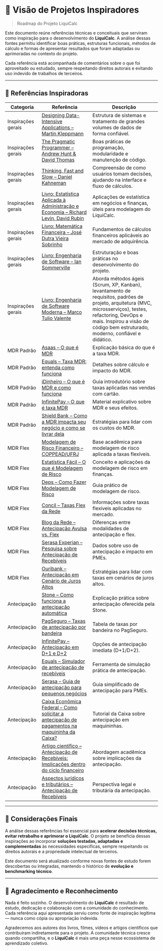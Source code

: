 # 📌 Visão de Projetos Inspiradores

> Roadmap do Projeto LiquiCalc

Este documento reúne referências técnicas e conceituais que serviram como inspiração para o desenvolvimento do **LiquiCalc**. A análise dessas fontes permitiu identificar boas práticas, estruturas funcionais, métodos de cálculo e formas de apresentar resultados que foram adaptadas ou aprimoradas no contexto do projeto.

Cada referência está acompanhada de comentários sobre o que foi aproveitado ou estudado, sempre respeitando direitos autorais e evitando uso indevido de trabalhos de terceiros.

---

## 🔗 Referências Inspiradoras

| Categoria          | Referência                                                                                                                                                                                                                                 | Descrição                                                                               |
| ------------------ | ------------------------------------------------------------------------------------------------------------------------------------------------------------------------------------------------------------------------------------------ | --------------------------------------------------------------------------------------- |
| Inspirações gerais | [Designing Data-Intensive Applications – Martin Kleppmann](https://unidel.edu.ng/focelibrary/books/Designing%20Data-Intensive%20Applications%20The%20Big%20Ideas%20Behind%20Reliable,%20Scalable,%20and%20Maintainable%20Systems%20by%20Martin%20Kleppmann%20(z-lib.org).pdf)                                                                                                                                                     | Estrutura de sistemas e tratamento de grandes volumes de dados de forma confiável.      |
| Inspirações gerais | [The Pragmatic Programmer – Andrew Hunt & David Thomas](https://github.com/lighthousand/books/blob/master/the-pragmatic-programmer.pdf)                                                                                              | Boas práticas de programação, modularidade e manutenção de código.                      |
| Inspirações gerais | [Thinking, Fast and Slow – Daniel Kahneman](https://nae.com.pt/wp-content/uploads/Rapido-e-Devagar-Daniel-Kahneman.pdf)                                                                                                                                         | Compreensão de como usuários tomam decisões, ajudando na interface e fluxo de cálculos. |
| Inspirações gerais | [Livro: Estatística Aplicada à Administração e Economia – Richard Levin, David Rubin](https://profefily.com/wp-content/uploads/2017/12/Estad%C3%ADstica-para-administraci%C3%B3n-y-economia-Richard-I.-Levin.pdf)                                          | Aplicações de estatística em negócios e finanças, úteis para modelagem do LiquiCalc.    |
| Inspirações gerais | [Livro: Matemática Financeira – José Dutra Vieira Sobrinho](https://lbertolo.tripod.com/MATEMATICAFINANCEIRA.pdf)                                                                                  | Fundamentos de cálculos financeiros aplicáveis ao mercado de adquirência.               |
| Inspirações gerais | [Livro: Engenharia de Software – Ian Sommerville](https://www.facom.ufu.br/~william/Disciplinas%202018-2/BSI-GSI030-EngenhariaSoftware/Livro/engenhariaSoftwareSommerville.pdf)                                                                                                             | Estruturação e boas práticas no desenvolvimento do projeto.                             |
| Inspirações gerais | [Livro: Engenharia de Software Moderna – Marco Tulio Valente](https://engsoftmoderna.info/)                                                                                                                | Aborda métodos ágeis (Scrum, XP, Kanban), levantamento de requisitos, padrões de projeto, arquitetura (MVC, microsserviços), testes, refactoring, DevOps e mais. Inspirou a visão de código bem estruturado, moderno, confiável e didático. |
| MDR Padrão         | [Asaas – O que é MDR](https://blog.asaas.com/o-que-e-mdr/)                                                                                                                                                                                 | Explicação básica do que é a taxa MDR.                                                  |
| MDR Padrão         | [Equals – Taxa MDR: entenda como funciona](https://equals.com.br/blog/taxa-mdr/)                                                                                                                                                           | Detalhes sobre cálculo e impacto do MDR.                                                |
| MDR Padrão         | [iDinheiro – O que é MDR e como funciona](https://www.idinheiro.com.br/negocios/mdr-taxa-desconto/)                                                                                                                                     | Guia introdutório sobre taxas aplicadas nas vendas com cartão.                          |
| MDR Padrão         | [InfinitePay – O que é taxa MDR](https://www.infinitepay.io/blog/o-que-e-taxa-mdr)                                                                                                                                                            | Material explicativo sobre MDR e seus efeitos.                                          |
| MDR Padrão         | [Shield Bank – Como a MDR impacta seu negócio e como se livrar dela](https://shieldbank.com.br/2024/10/20/o-que-e-taxa-mdr-como-ela-impacta-seu-negocio-e-como-se-livrar-dela/)                                                                                                                     | Estratégias para lidar com os custos do MDR.                                            |
| MDR Flex           | [Modelagem de Risco Financeiro – COPPEAD/UFRJ](https://pantheon.ufrj.br/bitstream/11422/1449/1/429.pdf)                                                                                                                                    | Base acadêmica para modelagem de risco aplicada a taxas flexíveis.                      |
| MDR Flex           | [Estatística Fácil – O que é Modelagem de Risco](https://estatisticafacil.org/glossario/o-que-e-modelagem-de-risco-como-funciona-e-suas-aplicacoes/)                                                                                       | Conceito e aplicações da modelagem de risco em finanças.                                |
| MDR Flex           | [Deps – Como Fazer Modelagem de Risco](https://deps.com.br/o-que-e-e-como-fazer-uma-modelagem-de-risco-entenda/)                                                                                                                           | Guia prático de modelagem de risco.                                                     |
| MDR Flex           | [Concil – Taxas Flex da Rede](https://atendimento.concil.com.br/kb/pt-br/article/488121/como-conferir-as-taxas-flex-da-rede)                                                                                                               | Informações sobre taxas flexíveis aplicadas no mercado.                                 |
| MDR Flex           | [Blog da Rede – Antecipação Avulsa vs. Flex](https://www.userede.com.br/novo/blog/saiba-a-diferenca-entre-a-antecipacao-avulsa-e-o-flex/)                                                                                                  | Diferenças entre modalidades de antecipação e flex.                                     |
| MDR Flex           | [Serasa Experian – Pesquisa sobre Antecipação de Recebíveis](https://www.serasaexperian.com.br/sala-de-imprensa/pmes/4-em-cada-10-mpmes-preferem-antecipacao-de-recebiveis-como-modalidade-de-credito-aponta-pesquisa-da-serasa-experian/) | Dados sobre uso de antecipação e impacto em PMEs.                                       |
| MDR Flex           | [Ouribank – Antecipação em Cenário de Juros Altos](https://www.ouribank.com/conteudo/blog/antecipacao-de-recebiveis-como-aproveitar-um-cenario-de-juros-elevado)                                                                           | Estratégias para lidar com taxas em cenários de juros altos.                            |
| Antecipação        | [Stone – Como funciona a antecipação automática](https://ajuda.stone.com.br/antecipacao/antecipacao-e-seus-beneficios)                                                                                                                     | Explicação prática sobre antecipação oferecida pela Stone.                              |
| Antecipação        | [PagSeguro – Taxas de antecipação por bandeira](https://pagbank.com.br/para-seu-negocio/maquininhas/taxas-e-tarifas)                                                                                                                       | Tabela de taxas por bandeira no PagSeguro.                                              |
| Antecipação        | [InfinitePay – Antecipação em D+1 e D+2](https://ajuda.infinitepay.io/pt-BR/articles/10301865-posso-antecipar-minhas-vendas-para-receber-no-mesmo-dia)                                                                                     | Opções de antecipação imediata (D+1/D+2).                                               |
| Antecipação        | [Equals – Simulador de antecipação de recebíveis](https://equals.com.br/blog/simular-antecipacao-de-recebiveis-conheca-a-solucao-da-equals/)                                                                                               | Ferramenta de simulação prática de antecipação.                                         |
| Antecipação        | [Serasa – Guia de antecipação para pequenos negócios](https://www.serasaexperian.com.br/conteudos/pequenas-empresas/)                                                                                                                      | Guia simplificado de antecipação para PMEs.                                             |
| Antecipação        | [Caixa Econômica Federal – Como solicitar a antecipação de pagamentos na maquininha da Caixa?](https://selectra.net.br/financas/maquininha/caixa)                                                                                          | Tutorial da Caixa sobre antecipação em maquininhas.                                     |
| Antecipação        | [Artigo científico – Antecipação de Recebíveis: Implicações dentro do ciclo financeiro](https://recima21.com.br/recima21/article/view/3739/2678)                                                                                      | Abordagem acadêmica sobre implicações da antecipação.                                   |
| Antecipação        | [Aspectos jurídicos e tributários – Antecipação de Recebíveis](https://bonettiassociados.com.br/index.php/2025/02/27/antecipacao-de-recebiveis-de-cartoes-de-credito-aspectos-juridicos-e-tributarios/)                                    | Perspectiva legal e tributária da antecipação.                                          |

---

## 📎 Considerações Finais

A análise dessas referências foi essencial para **acelerar decisões técnicas, evitar retrabalho e aprimorar o LiquiCalc**. O projeto se beneficia dessas inspirações ao incorporar **soluções testadas, adaptadas e complementadas** às necessidades específicas, sempre respeitando os direitos autorais e a propriedade intelectual de terceiros.

Este documento será atualizado conforme novas fontes de estudo forem descobertas ou integradas, mantendo o histórico de **evolução e benchmarking técnico**.

---

## 🙏 Agradecimento e Reconhecimento

Nada é feito sozinho. O desenvolvimento do **LiquiCalc** é resultado de estudo, dedicação e colaboração com a comunidade do conhecimento. Cada referência aqui apresentada serviu como fonte de inspiração legítima — nunca como cópia ou apropriação indevida.

Agradecemos aos autores dos livros, filmes, vídeos e artigos científicos que contribuíram indiretamente para o projeto. A comunidade técnica cresce quando compartilha, e o **LiquiCalc** é mais uma peça nesse ecossistema de aprendizado coletivo.
